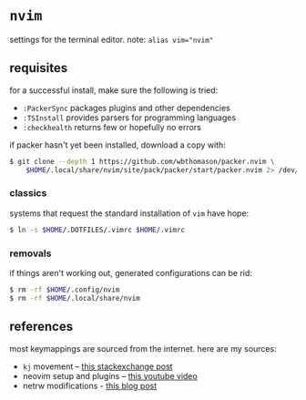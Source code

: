 # `nvim`

settings for the terminal editor. note: `alias vim="nvim"`

## requisites

for a successful install, make sure the following is tried:

* `:PackerSync` packages plugins and other dependencies
* `:TSInstall` provides parsers for programming languages
* `:checkhealth` returns few or hopefully no errors

if packer hasn't yet been installed, download a copy with:

```sh
$ git clone --depth 1 https://github.com/wbthomason/packer.nvim \
    $HOME/.local/share/nvim/site/pack/packer/start/packer.nvim 2> /dev/null
```

### classics

systems that request the standard installation of `vim` have hope:

```sh
$ ln -s $HOME/.DOTFILES/.vimrc $HOME/.vimrc
```

### removals

if things aren't working out, generated configurations can be rid:

```sh
$ rm -rf $HOME/.config/nvim
$ rm -rf $HOME/.local/share/nvim
```

## references

most keymappings are sourced from the internet. here are my sources:

* `kj` movement – [this stackexchange post](https://vi.stackexchange.com/a/18081)
* neovim setup and plugins – [this youtube video](https://youtu.be/w7i4amO_zaE)
* netrw modifications - [this blog post](https://vonheikemen.github.io/devlog/tools/using-netrw-vim-builtin-file-explorer/)
